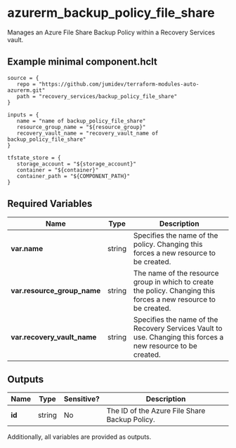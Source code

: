 # azurerm_backup_policy_file_share

Manages an Azure File Share Backup Policy within a Recovery Services vault.

## Example minimal component.hclt

```hcl
source = {
   repo = "https://github.com/jumidev/terraform-modules-auto-azurerm.git" 
   path = "recovery_services/backup_policy_file_share" 
}

inputs = {
   name = "name of backup_policy_file_share" 
   resource_group_name = "${resource_group}" 
   recovery_vault_name = "recovery_vault_name of backup_policy_file_share" 
}

tfstate_store = {
   storage_account = "${storage_account}" 
   container = "${container}" 
   container_path = "${COMPONENT_PATH}" 
}

```

## Required Variables

| Name | Type |  Description |
| ---- | --------- |  ----------- |
| **var.name** | string |  Specifies the name of the policy. Changing this forces a new resource to be created. | 
| **var.resource_group_name** | string |  The name of the resource group in which to create the policy. Changing this forces a new resource to be created. | 
| **var.recovery_vault_name** | string |  Specifies the name of the Recovery Services Vault to use. Changing this forces a new resource to be created. | 



## Outputs

| Name | Type | Sensitive? | Description |
| ---- | ---- | --------- | --------- |
| **id** | string | No  | The ID of the Azure File Share Backup Policy. | 

Additionally, all variables are provided as outputs.
